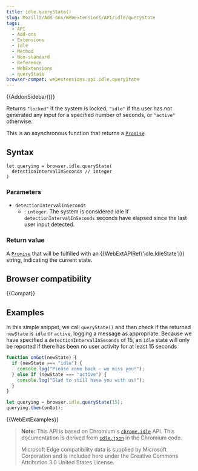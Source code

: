 ```yaml
---
title: idle.queryState()
slug: Mozilla/Add-ons/WebExtensions/API/idle/queryState
tags:
  - API
  - Add-ons
  - Extensions
  - Idle
  - Method
  - Non-standard
  - Reference
  - WebExtensions
  - queryState
browser-compat: webextensions.api.idle.queryState
---
```


{{AddonSidebar()}}

Returns `"locked"` if the system is locked, `"idle"` if the user has not generated any input for a specified number of seconds, or `"active"` otherwise.

This is an asynchronous function that returns a [`Promise`](/en-US/docs/Web/JavaScript/Reference/Global_Objects/Promise).

## Syntax

```js-nolint
let querying = browser.idle.queryState(
  detectionIntervalInSeconds // integer
)
```

### Parameters

- `detectionIntervalInSeconds`
  - : `integer`. The system is considered idle if `detectionIntervalInSeconds` seconds have elapsed since the last user input detected.

### Return value

A [`Promise`](/en-US/docs/Web/JavaScript/Reference/Global_Objects/Promise) that will be fulfilled with an {{WebExtAPIRef('idle.IdleState')}} string, indicating the current state.

## Browser compatibility

{{Compat}}

## Examples

In this simple snippet, we call `queryState()` and then check if the returned `newState` is `idle` or `active`, logging a message as appropriate. Because we have specified a `detectionIntervalInSeconds` of 15, an `idle` state will only be reported if there has been no user activity for at least 15 seconds

```js
function onGot(newState) {
  if (newState === "idle") {
    console.log("Please come back — we miss you!");
  } else if (newState === "active") {
    console.log("Glad to still have you with us!");
  }
}

let querying = browser.idle.queryState(15);
querying.then(onGot);
```

{{WebExtExamples}}

> **Note:** This API is based on Chromium's [`chrome.idle`](https://developer.chrome.com/docs/extensions/reference/idle/#method-queryState) API. This documentation is derived from [`idle.json`](https://chromium.googlesource.com/chromium/src/+/master/extensions/common/api/idle.json) in the Chromium code.
>
> Microsoft Edge compatibility data is supplied by Microsoft Corporation and is included here under the Creative Commons Attribution 3.0 United States License.

<!--
// Copyright 2015 The Chromium Authors. All rights reserved.
//
// Redistribution and use in source and binary forms, with or without
// modification, are permitted provided that the following conditions are
// met:
//
//    * Redistributions of source code must retain the above copyright
// notice, this list of conditions and the following disclaimer.
//    * Redistributions in binary form must reproduce the above
// copyright notice, this list of conditions and the following disclaimer
// in the documentation and/or other materials provided with the
// distribution.
//    * Neither the name of Google Inc. nor the names of its
// contributors may be used to endorse or promote products derived from
// this software without specific prior written permission.
//
// THIS SOFTWARE IS PROVIDED BY THE COPYRIGHT HOLDERS AND CONTRIBUTORS
// "AS IS" AND ANY EXPRESS OR IMPLIED WARRANTIES, INCLUDING, BUT NOT
// LIMITED TO, THE IMPLIED WARRANTIES OF MERCHANTABILITY AND FITNESS FOR
// A PARTICULAR PURPOSE ARE DISCLAIMED. IN NO EVENT SHALL THE COPYRIGHT
// OWNER OR CONTRIBUTORS BE LIABLE FOR ANY DIRECT, INDIRECT, INCIDENTAL,
// SPECIAL, EXEMPLARY, OR CONSEQUENTIAL DAMAGES (INCLUDING, BUT NOT
// LIMITED TO, PROCUREMENT OF SUBSTITUTE GOODS OR SERVICES; LOSS OF USE,
// DATA, OR PROFITS; OR BUSINESS INTERRUPTION) HOWEVER CAUSED AND ON ANY
// THEORY OF LIABILITY, WHETHER IN CONTRACT, STRICT LIABILITY, OR TORT
// (INCLUDING NEGLIGENCE OR OTHERWISE) ARISING IN ANY WAY OUT OF THE USE
// OF THIS SOFTWARE, EVEN IF ADVISED OF THE POSSIBILITY OF SUCH DAMAGE.
-->
